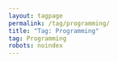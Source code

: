 ```yaml
---
layout: tagpage
permalink: /tag/programming/
title: "Tag: Programming"
tag: Programming
robots: noindex
---
```

